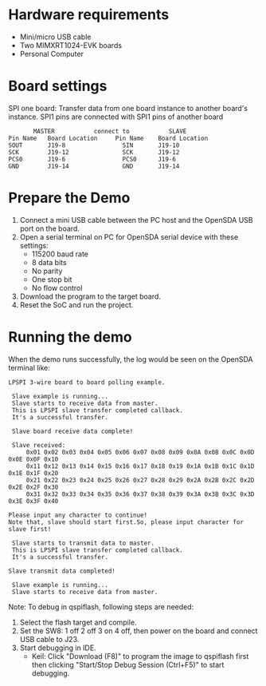 Hardware requirements
=====================
- Mini/micro USB cable
- Two MIMXRT1024-EVK boards
- Personal Computer

Board settings
============

SPI one board:
Transfer data from one board instance to another board's instance.
SPI1 pins are connected with SPI1 pins of another board
~~~~~~~~~~~~~~~~~~~~~~~~~~~~~~~~~~~~~~~~~~~~~~~~~~~~~~
       MASTER           connect to           SLAVE
Pin Name   Board Location     Pin Name    Board Location
SOUT       J19-8                SIN       J19-10
SCK        J19-12               SCK       J19-12
PCS0       J19-6                PCS0      J19-6
GND        J19-14               GND       J19-14
~~~~~~~~~~~~~~~~~~~~~~~~~~~~~~~~~~~~~~~~~~~~~~~~~~~~~~

Prepare the Demo
===============
1.  Connect a mini USB cable between the PC host and the OpenSDA USB port on the board.
2.  Open a serial terminal on PC for OpenSDA serial device with these settings:
    - 115200 baud rate
    - 8 data bits
    - No parity
    - One stop bit
    - No flow control
3.  Download the program to the target board.
4.  Reset the SoC and run the project.

Running the demo
===============
When the demo runs successfully, the log would be seen on the OpenSDA terminal like:

~~~~~~~~~~~~~~~~~~~~~~~~~~~~~~~~~~~~~~~~~~~~~~~~~~~~~~~~~~~~~~~~~~~~~~~~~~~~~~~~~~~~
LPSPI 3-wire board to board polling example.

 Slave example is running...
 Slave starts to receive data from master.
 This is LPSPI slave transfer completed callback. 
 It's a successful transfer. 

 Slave board receive data complete!

 Slave received:
     0x01 0x02 0x03 0x04 0x05 0x06 0x07 0x08 0x09 0x0A 0x0B 0x0C 0x0D 0x0E 0x0F 0x10
     0x11 0x12 0x13 0x14 0x15 0x16 0x17 0x18 0x19 0x1A 0x1B 0x1C 0x1D 0x1E 0x1F 0x20
     0x21 0x22 0x23 0x24 0x25 0x26 0x27 0x28 0x29 0x2A 0x2B 0x2C 0x2D 0x2E 0x2F 0x30
     0x31 0x32 0x33 0x34 0x35 0x36 0x37 0x38 0x39 0x3A 0x3B 0x3C 0x3D 0x3E 0x3F 0x40

Please input any character to continue!
Note that, slave should start first.So, please input character for slave first!

 Slave starts to transmit data to master.
 This is LPSPI slave transfer completed callback. 
 It's a successful transfer. 

Slave transmit data completed!

 Slave example is running...
 Slave starts to receive data from master.
~~~~~~~~~~~~~~~~~~~~~~~~~~~~~~~~~~~~~~~~~~~~~~~~~~~~~~~~~~~~~~~~~~~~~~~~~~~~~~~~~~~~~

Note:
To debug in qspiflash, following steps are needed:
1. Select the flash target and compile.
2. Set the SW8: 1 off 2 off 3 on 4 off, then power on the board and connect USB cable to J23.
3. Start debugging in IDE.
   - Keil: Click "Download (F8)" to program the image to qspiflash first then clicking "Start/Stop Debug Session (Ctrl+F5)" to start debugging.
